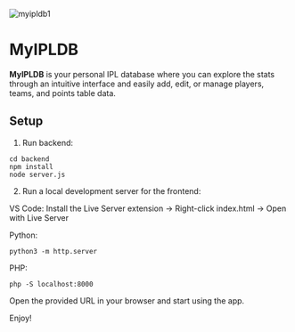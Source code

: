 
![myipldb1](https://github.com/user-attachments/assets/d60fc564-2b3c-4cbc-ac6a-fcce3e2fe9ba)

# MyIPLDB

<strong>MyIPLDB</strong> is your personal IPL database where you can explore the stats through an intuitive interface and easily add, edit, or manage players, teams, and points table data.

## Setup

1. Run backend:

```
cd backend
npm install
node server.js
```

2. Run a local development server for the frontend:

VS Code: Install the Live Server extension → Right-click index.html → Open with Live Server

Python:

```
python3 -m http.server
```
PHP:
```
php -S localhost:8000
```

Open the provided URL in your browser and start using the app.

Enjoy!
